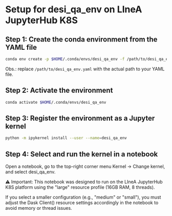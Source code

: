 # Setup for desi_qa_env on LIneA JupyterHub K8S

## Step 1: Create the conda environment from the YAML file
```bash
conda env create -p $HOME/.conda/envs/desi_qa_env -f /path/to/desi_qa_env.yaml
```

Obs.: replace `/path/to/desi_qa_env.yaml` with the actual path to your YAML file.

## Step 2: Activate the environment
```bash
conda activate $HOME/.conda/envs/desi_qa_env
```

## Step 3: Register the environment as a Jupyter kernel
```bash
python -m ipykernel install --user --name=desi_qa_env
```

## Step 4: Select and run the kernel in a notebook
Open a notebook, go to the top-right corner menu Kernel → Change kernel, and select desi_qa_env.

⚠️ Important: This notebook was designed to run on the LIneA JupyterHub K8S platform using the "large" resource profile (16GB RAM, 8 threads).

If you select a smaller configuration (e.g., "medium" or "small"), you must adjust the Dask Client() resource settings accordingly in the notebook to avoid memory or thread issues.